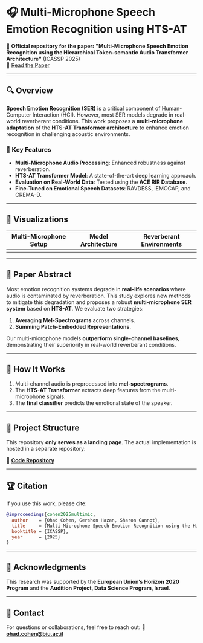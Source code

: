 # 🎧 Multi-Microphone Speech Emotion Recognition using HTS-AT

🚀 **Official repository for the paper:**
**"Multi-Microphone Speech Emotion Recognition using the Hierarchical Token-semantic Audio Transformer Architecture"** (ICASSP 2025)\
📄 [Read the Paper]([arxiv.org/pdf/2406.03272](https://arxiv.org/pdf/2406.03272))


---

## 🔍 Overview

**Speech Emotion Recognition (SER)** is a critical component of Human-Computer Interaction (HCI). However, most SER models degrade in real-world reverberant conditions. This work proposes a **multi-microphone adaptation** of the **HTS-AT Transformer architecture** to enhance emotion recognition in challenging acoustic environments.

### 🔮 Key Features

- **Multi-Microphone Audio Processing**: Enhanced robustness against reverberation.
- **HTS-AT Transformer Model**: A state-of-the-art deep learning approach.
- **Evaluation on Real-World Data**: Tested using the **ACE RIR Database**.
- **Fine-Tuned on Emotional Speech Datasets**: RAVDESS, IEMOCAP, and CREMA-D.

---

## 🎨 Visualizations

| Multi-Microphone Setup | Model Architecture | Reverberant Environments |
| ---------------------- | ------------------ | ------------------------ |
|                        |                    |                          |

---

## 💼 Paper Abstract

Most emotion recognition systems degrade in **real-life scenarios** where audio is contaminated by reverberation. This study explores new methods to mitigate this degradation and proposes a robust **multi-microphone SER system** based on **HTS-AT**. We evaluate two strategies:

1. **Averaging Mel-Spectrograms** across channels.
2. **Summing Patch-Embedded Representations**.

Our multi-microphone models **outperform single-channel baselines**, demonstrating their superiority in real-world reverberant conditions.

---

## 🔧 How It Works

1. Multi-channel audio is preprocessed into **mel-spectrograms**.
2. The **HTS-AT Transformer** extracts deep features from the multi-microphone signals.
3. The **final classifier** predicts the emotional state of the speaker.

---

## 💼 Project Structure

This repository **only serves as a landing page**. The actual implementation is hosted in a separate repository:

🔗 **[Code Repository](https://github.com/yourusername/Multi-Microphone-SER-Code)**

---

## 🏆 Citation

If you use this work, please cite:

```bibtex
@inproceedings{cohen2025multimic,
  author    = {Ohad Cohen, Gershon Hazan, Sharon Gannot},
  title     = {Multi-Microphone Speech Emotion Recognition using the Hierarchical Token-semantic Audio Transformer Architecture},
  booktitle = {ICASSP},
  year      = {2025}
}
```

---

## 🌟 Acknowledgments

This research was supported by the **European Union’s Horizon 2020 Program** and the **Audition Project, Data Science Program, Israel**.

---

## 👤 Contact

For questions or collaborations, feel free to reach out:
📧 **[ohad.cohen@biu.ac.il](mailto\:ohad.cohen@biu.ac.il)**

